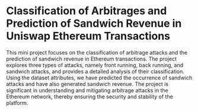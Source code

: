 # Classification of Arbitrages and Prediction of Sandwich Revenue in Uniswap Ethereum Transactions
This mini project focuses on the classification of arbitrage attacks and the prediction of sandwich revenue in Ethereum transactions. The project explores three types of attacks, namely front running, back running, and sandwich attacks, and provides a detailed analysis of their classification. Using the dataset attributes, we have predicted the occurrence of sandwich attacks and have also generated sandwich revenue. The project is significant in understanding and mitigating arbitrage attacks in the Ethereum network, thereby ensuring the security and stability of the platform.
